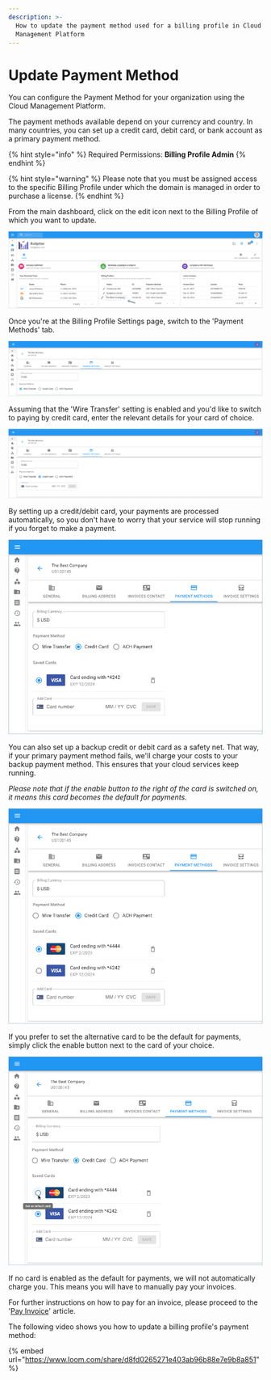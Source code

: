 ```yaml
---
description: >-
  How to update the payment method used for a billing profile in Cloud
  Management Platform
---
```


# Update Payment Method

You can configure the Payment Method for your organization using the Cloud Management Platform.

The payment methods available depend on your currency and country. In many countries, you can set up a credit card, debit card, or bank account as a primary payment method.

{% hint style="info" %}
Required Permissions: **Billing Profile Admin**
{% endhint %}

{% hint style="warning" %}
Please note that you must be assigned access to the specific Billing Profile under which the domain is managed in order to purchase a license.
{% endhint %}

From the main dashboard, click on the edit icon next to the Billing Profile of which you want to update.

![A screenshot showing you the location of the edit icon](<../.gitbook/assets/update-billing-profile-2- (4) (4) (1) (3).png>)

Once you're at the Billing Profile Settings page, switch to the 'Payment Methods' tab.

![A screenshot showing you the location of the _Payment Methods_ tab](../.gitbook/assets/payment-method-1.png)

Assuming that the 'Wire Transfer' setting is enabled and you'd like to switch to paying by credit card, enter the relevant details for your card of choice.

![A screenshot showing you the credit card payment form](../.gitbook/assets/payment-method-2.png)

By setting up a credit/debit card, your payments are processed automatically, so you don't have to worry that your service will stop running if you forget to make a payment.

![A screenshot showing you a saved credit card that can be used for future payments](../.gitbook/assets/payment-method-2-1-.png)

You can also set up a backup credit or debit card as a safety net. That way, if your primary payment method fails, we'll charge your costs to your backup payment method. This ensures that your cloud services keep running.

_Please note that if the enable button to the right of the card is switched on, it means this card becomes the default for payments._

![A screenshot showing you the ability to select a default credit card for future payments](../.gitbook/assets/payment-method-4.png)

If you prefer to set the alternative card to be the default for payments, simply click the enable button next to the card of your choice.

![A screenshot showing you the ability to select an alternative default credit card](../.gitbook/assets/payment-method-5.png)

If no card is enabled as the default for payments, we will not automatically charge you. This means you will have to manually pay your invoices.

For further instructions on how to pay for an invoice, please proceed to the '[Pay Invoice](paying-invoices-with-credit-card-or-ach.md)' article.

The following video shows you how to update a billing profile's payment method:

{% embed url="https://www.loom.com/share/d8fd0265271e403ab96b88e7e9b8a851" %}
